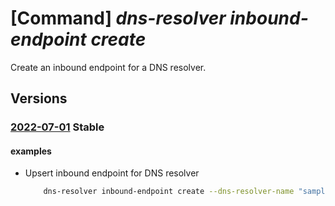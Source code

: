 # [Command] _dns-resolver inbound-endpoint create_

Create an inbound endpoint for a DNS resolver.

## Versions

### [2022-07-01](/Resources/mgmt-plane/L3N1YnNjcmlwdGlvbnMve30vcmVzb3VyY2Vncm91cHMve30vcHJvdmlkZXJzL21pY3Jvc29mdC5uZXR3b3JrL2Ruc3Jlc29sdmVycy97fS9pbmJvdW5kZW5kcG9pbnRzL3t9/2022-07-01.xml) **Stable**

<!-- mgmt-plane /subscriptions/{}/resourcegroups/{}/providers/microsoft.network/dnsresolvers/{}/inboundendpoints/{} 2022-07-01 -->

#### examples

- Upsert inbound endpoint for DNS resolver
    ```bash
        dns-resolver inbound-endpoint create --dns-resolver-name "sampleDnsResolver" --name "sampleInboundEndpoint" --location "westus2" --ip-configurations [{private-ip-address:'',private-ip-allocation-method:"Dynamic",id:"/subscriptions/0403cfa9-9659-4f33-9f30-1f191c51d111/resourceGroups/sampleVnetResourceGroupName/providers/Microsoft.Network/virtualNetworks/sa mpleVirtualNetwork/subnets/sampleSubnet"}] --tags key1="value1" --resource-group "sampleResourceGroup"
    ```
